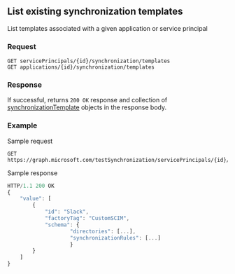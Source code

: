 ## List existing synchronization templates

List templates associated with a given application or service principal

### Request

```http
GET servicePrincipals/{id}/synchronization/templates
GET applications/{id}/synchronization/templates
```

### Response

If successful, returns `200 OK` response and collection of [synchronizationTemplate](synchronization-template.md) objects in the response body.

### Example

Sample request

```http
GET https://graph.microsoft.com/testSynchronization/servicePrincipals/{id}/synchronization/templates
```

Sample response

```javascript
HTTP/1.1 200 OK
{
    "value": [
        {
            "id": "Slack",
            "factoryTag": "CustomSCIM",
            "schema": {
                    "directories": [...],
                    "synchronizationRules": [...]
                    }
        }
    ]
}
```